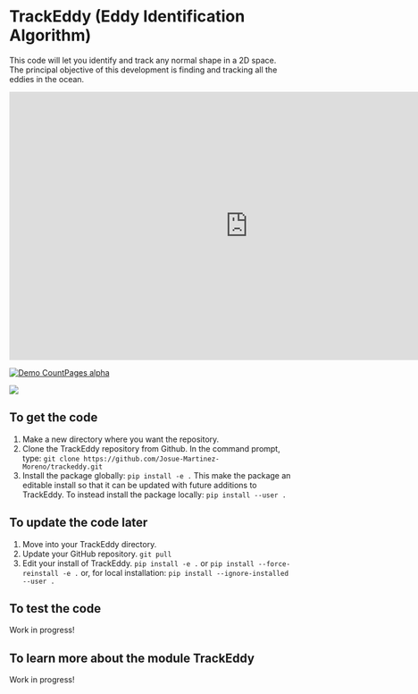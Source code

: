 # TrackEddy (Eddy Identification Algorithm)

This code will let you identify and track any normal shape in a 2D space. The principal objective of this development is finding and tracking all the eddies in the ocean. 

<iframe width="854" height="480" src="https://github.com/Josue-Martinez-Moreno/trackeddy/blob/master/output/eddyn_13.mp4" frameborder="0" allowfullscreen></iframe>

[![Demo CountPages alpha](https://github.com/Josue-Martinez-Moreno/trackeddy/blob/master/output/eddyn_13000.png)](https://github.com/Josue-Martinez-Moreno/trackeddy/blob/master/output/eddyn_13.mp4)

[<img src="https://github.com/Josue-Martinez-Moreno/trackeddy/blob/master/output/eddyn_1004.png?raw=true" class="picFloat">](https://github.com/Josue-Martinez-Moreno/trackeddy/blob/master/output/eddyn_1004.png?raw=true)

## To get the code

1. Make a new directory where you want the repository.
1. Clone the TrackEddy repository from Github. In the command prompt, type:
`git clone https://github.com/Josue-Martinez-Moreno/trackeddy.git`
1. Install the package globally:
`pip install -e .`
This make the package an editable install so that it can be updated with future additions to TrackEddy. To instead install the package locally:
`pip install --user .`


## To update the code later

1. Move into your TrackEddy directory.
1. Update your GitHub repository.
`git pull`
1. Edit your install of TrackEddy.
`pip install -e .` 
or
`pip install --force-reinstall -e .`
or, for local installation: 
`pip install --ignore-installed --user .`


## To test the code

Work in progress!

## To learn more about the module TrackEddy

Work in progress!
